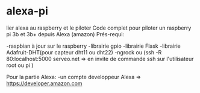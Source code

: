 # alexa-pi
lier alexa au raspberry et le piloter
Code complet pour piloter un raspberry pi 3b et 3b+ depuis Alexa (amazon)
Prés-requi:

 -raspbian à jour sur le raspberry
 -librairie gpio
 -librairie Flask
 -librairie Adafruit-DHT(pour capteur dht11 ou dht22)
 -ngrock ou (ssh -R 80:localhost:5000 serveo.net => en invite de commande ssh sur l'utilisateur root ou pi )
 
Pour la partie Alexa:
 -un compte developpeur Alexa => https://developer.amazon.com 
 
